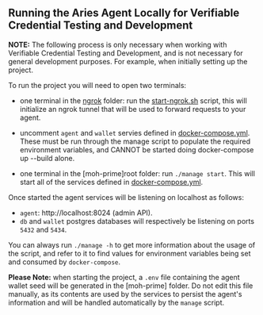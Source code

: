 ## Running the Aries Agent Locally for Verifiable Credential Testing and Development

**NOTE:** The following process is only necessary when working with Verifiable Credential Testing and Development, and is not necessary for general development purposes. For example, when initially setting up the project.  

To run the project you will need to open two terminals:

- one terminal in the [ngrok](../ngrok) folder: run the [start-ngrok.sh](../ngrok/start-ngrok.sh) script, this will initialize an ngrok tunnel that will be used to forward requests to your agent.

- uncomment `agent` and `wallet` servies defined in [docker-compose.yml](../docker-compose.yml). These must be run through the manage script to populate the required environment variables, and CANNOT be started doing docker-compose up --build alone.

- one terminal in the [moh-prime]root folder: run `./manage start`. This will start all of the services defined in [docker-compose.yml](../docker-compose.yml).

Once started the agent services will be listening on localhost as follows:
- `agent`: http://localhost:8024 (admin API).
- `db` and `wallet` postgres databases will respectively be listening on ports `5432` and `5434`.

You can always run `./manage -h` to get more information about the usage of the script, and refer to it to find values for environment variables being set and consumed by `docker-compose`.

**Please Note:** when starting the project, a `.env` file containing the agent wallet seed will be generated in the [moh-prime] folder. Do not edit this file manually, as its contents are used by the services to persist the agent's information and will be handled automatically by the `manage` script.
